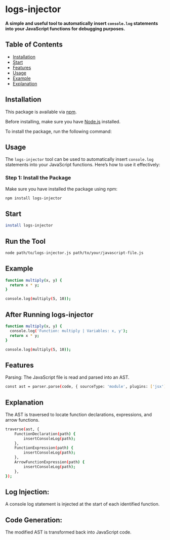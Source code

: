 # logs-injector

**A simple and useful tool to automatically insert `console.log` statements into your JavaScript functions for debugging purposes.**

## Table of Contents

* [Installation](#installation)
* [Start](#start)
* [Features](#features)
* [Usage](#usage)
* [Example](#example)
* [Explanation](#explanation)

## Installation

This package is available via [npm](https://www.npmjs.com/).

Before installing, make sure you have [Node.js](https://nodejs.org/) installed.

To install the package, run the following command:

## Usage

The `logs-injector` tool can be used to automatically insert `console.log` statements into your JavaScript functions. Here’s how to use it effectively:

### Step 1: Install the Package

Make sure you have installed the package using npm:

```bash
npm install logs-injector
```

## Start 

```bash
install logs-injector
```

## Run the Tool

```bash
node path/to/logs-injector.js path/to/your/javascript-file.js
```

## Example

```bash
function multiply(x, y) {
  return x * y;
}

console.log(multiply(5, 10));
```

## After Running logs-injector

```bash
function multiply(x, y) {
  console.log('Function: multiply | Variables: x, y');
  return x * y;
}

console.log(multiply(5, 10));
```


## Features


Parsing: The JavaScript file is read and parsed into an AST.

```bash
const ast = parser.parse(code, { sourceType: 'module', plugins: ['jsx'] });
```


## Explanation

The AST is traversed to locate function declarations, expressions, and arrow functions.

```bash
traverse(ast, {
    FunctionDeclaration(path) {
        insertConsoleLog(path);
    },
    FunctionExpression(path) {
        insertConsoleLog(path);
    },
    ArrowFunctionExpression(path) {
        insertConsoleLog(path);
    },
});
```

## Log Injection: 

A console log statement is injected at the start of each identified function.

## Code Generation: 

The modified AST is transformed back into JavaScript code.

